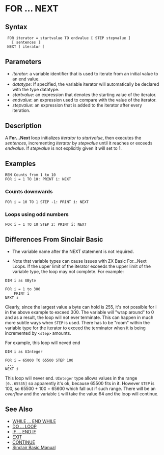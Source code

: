 # FOR ... NEXT

## Syntax

```
 FOR iterator = startvalue TO endvalue [ STEP stepvalue ]
   [ sentences ]
 NEXT [ iterator ]
```
## Parameters

* _iterator_: a variable identifier that is used to iterate from an initial value to an end value.
* _datatype_: If specified, the variable iterator will automatically be declared with the type datatype.
* _startvalue_: an expression that denotes the starting value of the iterator.
* _endvalue_: an expression used to compare with the value of the iterator.
* _stepvalue_: an expression that is added to the iterator after every iteration.

## Description

A **For...Next** loop initializes _iterator_ to _startvalue_, then executes the _sentences_, incrementing _iterator_ by
_stepvalue_ until it reaches or exceeds _endvalue_. If _stepvalue_ is not explicitly given it will set to 1.

## Examples

```
REM Counts from 1 to 10
FOR i = 1 TO 10: PRINT i: NEXT
```

### Counts downwards
```
FOR i = 10 TO 1 STEP -1: PRINT i: NEXT
```

### Loops using odd numbers
```
FOR i = 1 TO 10 STEP 2: PRINT i: NEXT
```

## Differences From Sinclair Basic
* The variable name after the NEXT statement is not required.

* Note that variable types can cause issues with ZX Basic For...Next Loops. If the upper limit of the iterator exceeds
the upper limit of the variable type, the loop may not complete.
For example:
```
DIM i as UByte

FOR i = 1 to 300
    PRINT i
NEXT i
```

Clearly, since the largest value a byte can hold is 255, it's not possible for i in the above example to exceed 300.
The variable will "wrap around" to 0 and as a result, the loop will not ever terminate.
This can happen in much more subtle ways when `STEP` is used.
There has to be "room" within the variable type for the iterator to exceed the terminator when it is being
incremented by `<step>` amounts.

For example, this loop will neved end

```
DIM i as UInteger

FOR i = 65000 TO 65500 STEP 100
 ...
NEXT i
```

This loop will never end. `UInteger` type allows values in the range `[0..65535]` so apparently it's ok, because
65500 fits in it. However `STEP` is 100, so 65500 + 100 = 65600 which fall out if such range. There will be an
_overflow_ and the variable `i` will take the value 64 and the loop will continue.

## See Also

* [WHILE ... END WHILE](while.md)
* [DO ... LOOP](do.md)
* [IF ... END IF](if.md)
* [EXIT](exit.md)
* [CONTINUE](continue.md)
* [Sinclair Basic Manual](http://www.worldofspectrum.org/ZXBasicManual/zxmanchap4.html)
